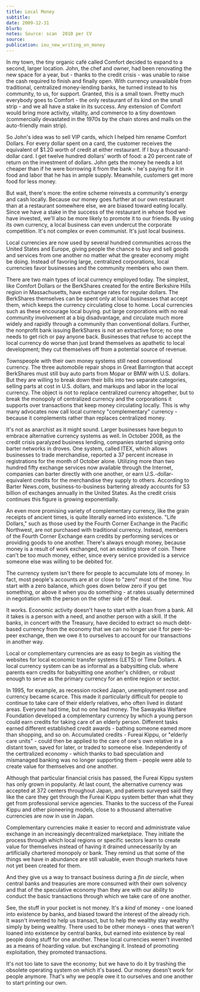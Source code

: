 ```yaml
---
title: Local Money
subtitle: 
date: 2009-12-31
blurb: 
notes: Source: scan  2010 per CV
source: 
publication: iou_new_writing_on_money
---
```


In my town, the tiny organic café called Comfort decided to expand to a second, larger location. John, the chef and owner, had been renovating the new space for a year, but - thanks to the credit crisis - was unable to raise the cash required to finish and finally open. With currency unavailable from traditional, centralized money-lending banks, he turned instead to his community, to us, for support. Granted, this is a small town. Pretty much everybody goes to Comfort - the only restaurant of its kind on the small strip - and we all have a stake in its success. Any extension of Comfort would bring more activity, vitality, and commerce to a tiny downtown (commercially devastated in the 1970s by the chain stores and malls on the auto-friendly main strip).

So John's idea was to sell VIP cards, which I helped him rename Comfort Dollars. For every dollar spent on a card, the customer receives the equivalent of $1.20 worth of credit at either restaurant. If I buy a thousand-dollar card. I get twelve hundred dollars' worth of food: a 20 percent rate of return on the investment of dollars. John gets the money he needs a lot cheaper than if he were borrowing it from the bank - he's paying for it in food and labor that he has in ample supply. Meanwhile, customers get more food for less money.

But wait, there's more: the entire scheme reinvests a community's energy and cash locally. Because our money goes further at our own restaurant than at a restaurant somewhere else, we are biased toward eating locally. Since we have a stake in the success of the restaurant in whose food we have invested, we'll also be more likely to promote it to our friends. By using its own currency, a local business can even undercut the corporate competition. It's not complex or even communist. It's just local business.

Local currencies are now used by several hundred communities across the United States and Europe, giving people the chance to buy and sell goods and services from one another no matter what the greater economy might be doing. Instead of favoring large, centralized corporations, local currencies favor businesses and the community members who own them.

There are two main types of local currency employed today. The simplest, like Comfort Dollars or the BerkShares created for the entire Berkshire Hills region in Massachusetts, have exchange rates for regular dollars. The BerkShares themselves can be spent only at local businesses that accept them, which keeps the currency circulating close to home. Local currencies such as these encourage local buying. put large corporations with no real community involvement at a big disadvantage, and circulate much more widely and rapidly through a community than conventional dollars. Further, the nonprofit bank issuing BerkShares is not an extractive force; no one needs to get rich or pay anyone back. Businesses that refuse to accept the local currency do worse than just brand themselves as apathetic to local development; they cut themselves off from a potential source of revenue.

Townspeople with their own money systems still need conventional currency. The three automobile repair shops in Great Barrington that accept BerkShares must still buy auto parts from Mopar or BMW with U.S. dollars. But they are willing to break down their bills into two separate categories, selling parts at cost in U.S. dollars, and markups and labor in the local currency. The object is not to replace centralized currency altogether, but to break the monopoly of centralized currency and the corporations it supports over transactions that keep money circulating locally. This is why many advocates now call local currency "complementary" currency - because it complements rather than replaces centralized money.

It's not as anarchist as it might sound. Larger businesses have begun to embrace alternative currency systems as well. In October 2008, as the credit crisis paralyzed business lending, companies started signing onto barter networks in droves. One system, called ITEX, which allows businesses to trade merchandise, reported a 37 percent increase in registrations for the month of October alone. Utilizing more than two hundred fifty exchange services now available through the Internet, companies can barter directly with one another, or earn U.S.-dollar-equivalent credits for the merchandise they supply to others. According to Barter News.com, business-to-business bartering already accounts for S3 billion of exchanges annually in the United States. As the credit crisis continues this figure is growing exponentially.

An even more promising variety of complementary currency, like the grain receipts of ancient times, is quite literally earned into existence. "Life Dollars," such as those used by the Fourth Corner Exchange in the Pacific Northwest, are not purchased with traditional currency. Instead, members of the Fourth Corner Exchange earn credits by performing services or providing goods to one another. There's always enough money, because money is a result of work exchanged, not an existing store of coin. There can't be too much money, either, since every service provided is a service someone else was willing to be debited for.

The currency system isn't there for people to accumulate lots of money. In fact, most people's accounts are at or close to "zero" most of the time. You start with a zero balance, which goes down below zero if you get something, or above it when you do something - at rates usually determined in negotiation with the person on the other side of the deal.

It works. Economic activity doesn't have to start with a loan from a bank. All it takes is a person with a need, and another person with a skill. If the banks, in concert with the Treasury, have decided to extract so much debt-based currency from the economy that we can no longer use it for peer-to-peer exchange, then we owe it to ourselves to account for our transactions in another way.

Local or complementary currencies are as easy to begin as visiting the websites for local economic transfer systems (LETS) or Time Dollars. A local currency system can be as informal as a babysitting club. where parents earn credits for babysitting one another's children, or robust enough to serve as the primary currency for an entire region or sector.

In 1995, for example, as recession rocked Japan, unemployment rose and currency became scarce. This made it particularly difficult for people to continue to take care of their elderly relatives, who often lived in distant areas. Everyone had time, but no one had money. The Sawayaka Welfare Foundation developed a complementary currency by which a young person could earn credits for taking care of an elderly person. Different tasks earned different established credit awards - bathing someone eamed more than shopping, and so on. Accumulated credits - Fureai Kippu, or "elderly care units" - could then be applied to the care of one's own relative in a distant town, saved for later, or traded to someone else. Independently of the certtralized economy - which thanks to bad speculation and mismanaged banking was no longer supporting them - people were able to create value for themselves and one another.

Although that particular financial crisis has passed, the Fureai Kippu system has only grown in popularity. At last count, the alternative currency was accepted at 372 centers throughout Japan, and patients surveyed said they like the care they get through the Fureai Kippu system better than what they get from professional service agencies. Thanks to the success of the Fureai Kippu and other pioneering models, close to a thousand alternative currencies are now in use in Japan.

Complementary currencies make it easier to record and administrate value exchange in an increasingly decentralized marketplace. They initiate the process through which local regions or specific sectors learn to create value for themselves instead of having it drained unnecessarily by an artificially chartered monopoly or bank. They remind us that some of the things we have in abundance are still valuable, even though markets have not yet been created for them.

And they give us a way to transact business during a _fin de siecle_, when central banks and treasuries are more consumed with their own solvency and that of the speculative economy than they are with our ability to conduct the basic transactions through which we take care of one another.

See, the stuff in your pocket is not money. It's a _kind_ of money - one loaned into existence by banks, and biased toward the interest of the already rich. It wasn't invented to help us transact, but to help the wealthy stay wealthy simply by being wealthy. There used to be other moneys - ones that weren't loaned into existence by central banks, but earned into existence by real people doing stuff for one another. These local currencies weren't invented as a means of hoarding value. but exchanging it. Instead of promoting exploitation, they promoted transactions.

It's not too late to save the economy; but we have to do it by trashing the obsolete operating system on which it's based. Our money doesn't work for people anymore. That's why we people owe it to ourselves and one another to start printing our own.
